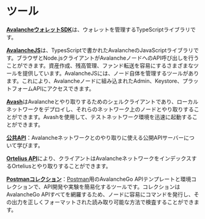 # ツール

[**AvalancheウォレットSDK**](avalanche-wallet-sdk/)は、ウォレットを管理するTypeScriptライブラリです。

[**AvalancheJS**](avalanchejs/)は、TypesScriptで書かれたAvalancheのJavaScriptライブラリです。ブラウザとNode.jsクライアントがAvalancheノードへのAPI呼び出しを行うことができます。資産作成、残高管理、ファンド転送を容易にするさまざまなツールを提供しています。AvalancheJSには、ノード自体を管理するツールがあります。これにより、Avalancheノードに組み込まれたAdmin、Keystore、プラットフォームAPIにアクセスできます。

[**Avash**](avash.md)はAvalancheとやり取りするためのシェルクライアントであり、ローカルネットワークをデプロイし、それらのネットワーク上のノードとやり取りすることができます。Avashを使用して、テストネットワーク環境を迅速に起動することができます。

[**公共API**](public-api.md)：Avalancheネットワークとのやり取りに使える公開APIサーバーについて学びます。

[**Ortelius API**](ortelius.md)により、クライアントはAvalancheネットワークをインデックスするOrteliusとやり取りすることができます。

[**Postmanコレクション**](postman-avalanche-collection.md)：[Postman](https://postman.com/)用のAvalancheGo APIテンプレートと環境コレクションで、API開発や実験を簡易化するツールです。コレクションはAvalancheGo APIすべてを網羅するため、ノードに容易にコマンドを発行し、その出力を正しくフォーマットされた読み取り可能な方法で検査することができます。

